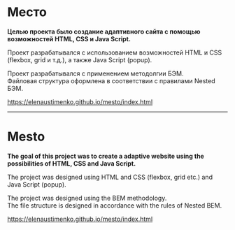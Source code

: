 # **Место** 

**Целью проекта было создание адаптивного сайта с помощью возможностей HTML, CSS и Java Script.**    

Проект разрабатывался с использованием возможностей HTML и CSS (flexbox, grid и т.д.), а также Java Script (popup). 

Проект разрабатывался с применением методолгии БЭМ.   
Файловая структура оформлена в соответствии с правилами Nested БЭМ.  

https://elenaustimenko.github.io/mesto/index.html

______________

# **Mesto**  

**The goal of this project was to create a adaptive website using the possibilities of HTML, CSS and Java Script.** 

    
The project was designed using HTML and CSS (flexbox, grid etc.) and Java Script (popup).  

The project was designed using the BEM methodology.  
The file structure is designed in accordance with the rules of Nested BEM.  

https://elenaustimenko.github.io/mesto/index.html

